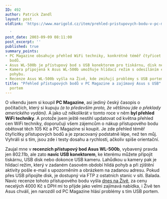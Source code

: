 ```yaml
---
ID: 492
author: Patrick Zandl
layout: post
oldlink: 'https://www.marigold.cz/item/prehled-pristupovych-bodu-v-pc-magazine-a-zajimavy-asus-s-usb-portem

  '
post_date: 2003-09-09 08:11:00
post_excerpt: ''
published: true
summary_points:
- PC Magazine obsahuje přehled WiFi techniky, konkrétně téměř čtyřicet přístupových
  bodů.
- Asus WL-500b je přístupový bod s USB konektorem pro tiskárnu, disk nebo kameru.
- Kamera připojená k Asus WL-500b umožňuje hlídací režim s odesíláním e-mailů při
  pohybu.
- Recenze Asus WL-500b vyšla na Živě, kde zmiňují problémy s USB portem.
title: "Přehled přístupových bodů v PC Magazine a zajímavý Asus s USB"
  portem
---
```


<p>
O víkendu jsem si koupil <STRONG>PC Magazine</STRONG>, asi jediný český časopis o počítačích, který si kupuju<EM> (a to především proto, že většinou jde o překlady amerického vydání)</EM>. A jako už několikrát v tomto roce v něm <STRONG>byl přehled WiFi techniky</STRONG>. A protože jsem ještě nestihl updatovat od května přehled cen WiFi techniky, doporučuji všem zájemcům o nákup přístupového bodu obětovat těch 105 Kč a PC Magazine si koupit. Je zde přehled téměř čtyřicítky přístupových bodů a je zpracovaný podstatně lépe, než ten můj. Vyhráli si s tím, jsou zde i testy dosahu a rychlosti, ačkoliv spíše orientační. </p>

<p>
Zaujal mne v <STRONG>recenzích přístupový bod Asus WL-500b</STRONG>, vybavený pravda jen 802.11b, ale zato <STRONG>navíc USB konektorem</STRONG>, ke kterému můžete připojit tiskárnu, USB disk nebo dokonce USB kameru. Lahůdkou u kamery pak je hlídací režim, který v zadaném časovém období hlídá pohyb a při zjištění aktivity pošle e-mail s upozorněním a obrázkem na zadanou adresu. Pokud přes USB připojíte disk, je dostupný via FTP z ostatních stanic v síti. Balada. Navíc recenze tohoto přístupového bodu vyšla <A href="http://www.zive.cz/h/Testcentrum/Ar.asp?ARI=112507&amp;CAI=2024" target=_blank>dnes na Živě</A>, za cenu necelých 4000 Kč s DPH mi to přijde jako velmi zajímavá nabídka, i Živě ten Asus chválí, jen narozdíl od PC Magazine hlásí problémy s tím USB portem. </p>